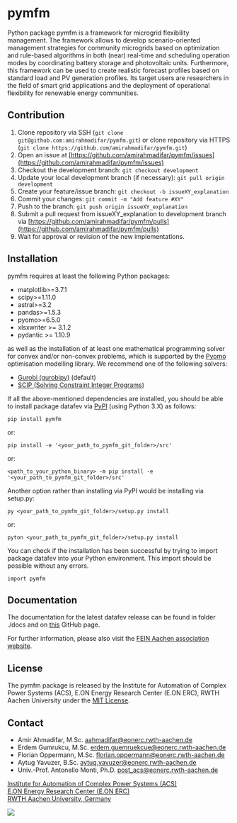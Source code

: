 # pymfm

Python package pymfm is a framework for microgrid flexibility management. The framework allows to develop scenario-oriented management strategies for community microgrids based on optimization and rule-based algorithms in both (near) real-time and scheduling operation modes by coordinating battery storage and photovoltaic units. Furthermore, this framework can be used to create realistic forecast profiles based on standard load and PV generation profiles. Its target users are researchers in the field of smart grid applications and the deployment of operational flexibility for renewable energy communities.

## Contribution

1. Clone repository via SSH (`git clone git@github.com:amirahmadifar/pymfm.git`) or clone repository via HTTPS (`git clone https://github.com/amirahmadifar/pymfm.git`)
2. Open an issue at [https://github.com/amirahmadifar/pymfm/issues](https://github.com/amirahmadifar/pymfm/issues)
3. Checkout the development branch: `git checkout development` 
4. Update your local development branch (if necessary): `git pull origin development`
5. Create your feature/issue branch: `git checkout -b issueXY_explanation`
6. Commit your changes: `git commit -m "Add feature #XY"`
7. Push to the branch: `git push origin issueXY_explanation`
8. Submit a pull request from issueXY_explanation to development branch via [https://github.com/amirahmadifar/pymfm/pulls](https://github.com/amirahmadifar/pymfm/pulls)
9. Wait for approval or revision of the new implementations.

## Installation

pymfm requires at least the following Python packages:
- matplotlib>=3.7.1
- scipy>=1.11.0
- astral>=3.2
- pandas>=1.5.3
- pyomo>=6.5.0
- xlsxwriter >= 3.1.2
- pydantic >= 1.10.9

as well as the installation of at least one mathematical programming solver for convex and/or non-convex problems, which is supported by the [Pyomo](http://www.pyomo.org/) optimisation modelling library.
We recommend one of the following solvers:

- [Gurobi (gurobipy)](https://www.gurobi.com/products/gurobi-optimizer/) (default)
- [SCIP (Solving Constraint Integer Programs)](https://scipopt.org/)

If all the above-mentioned dependencies are installed, you should be able to install package datafev via [PyPI](https://pypi.org/) (using Python 3.X) as follows:

`pip install pymfm`

or:

`pip install -e '<your_path_to_pymfm_git_folder>/src'`

or:

`<path_to_your_python_binary> -m pip install -e '<your_path_to_pymfm_git_folder>/src'`

Another option rather than installing via PyPI would be installing via setup.py:

`py <your_path_to_pymfm_git_folder>/setup.py install`

or:

`pyton <your_path_to_pymfm_git_folder>/setup.py install`


You can check if the installation has been successful by trying to import package datafev into your Python environment.
This import should be possible without any errors.

`import pymfm`


## Documentation

The documentation for the latest datafev release can be found in folder ./docs and on [this](https://pymfm.fein-aachen.org//) GitHub page.

For further information, please also visit the [FEIN Aachen association website](https://fein-aachen.org/en/projects/pymfm/).


## License

The pymfm package is released by the Institute for Automation of Complex Power Systems (ACS), E.ON Energy Research Center (E.ON ERC), RWTH Aachen University under the [MIT License](https://opensource.org/licenses/MIT).


## Contact

- Amir Ahmadifar, M.Sc. <aahmadifar@eonerc.rwth-aachen.de>
- Erdem Gumrukcu, M.Sc. <erdem.guemruekcue@eonerc.rwth-aachen.de>
- Florian Oppermann, M.Sc. <florian.oppermann@eonerc.rwth-aachen.de>
- Aytug Yavuzer, B.Sc. <aytug.yavuzer@eonerc.rwth-aachen.de>
- Univ.-Prof. Antonello Monti, Ph.D. <post_acs@eonerc.rwth-aachen.de>

[Institute for Automation of Complex Power Systems (ACS)](http://www.acs.eonerc.rwth-aachen.de) \
[E.ON Energy Research Center (E.ON ERC)](http://www.eonerc.rwth-aachen.de) \
[RWTH Aachen University, Germany](http://www.rwth-aachen.de)


<img src="https://www.eonerc.rwth-aachen.de/global/show_picture.asp?id=aaaaaaaaaakevlz"/>

